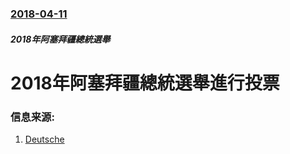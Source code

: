 ### [2018-04-11](/zh/news/2018/04/11/index.md)

##### 2018年阿塞拜疆總統選舉
# 2018年阿塞拜疆總統選舉進行投票 




### 信息来源:

1. [Deutsche](http://www.dw.com/en/azerbaijan-election-ilham-aliyev-all-but-certain-to-win-another-term/a-43334472)
